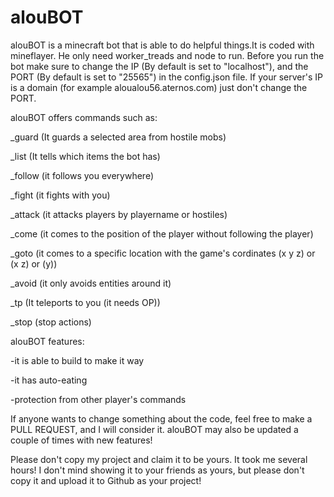 # alouBOT
alouBOT is a minecraft bot that is able to do helpful things.It is coded with mineflayer. He only need worker_treads and node to run.
Before you run the bot make sure to change the IP (By default is set to "localhost"), and the PORT (By default is set to "25565") in the config.json file.
If your server's IP is a domain (for example aloualou56.aternos.com) just don't change the PORT.

alouBOT offers commands such as:

_guard (It guards a selected area from hostile mobs)

_list (It tells which items the bot has)

_follow (it follows you everywhere)

_fight (it fights with you)

_attack (it attacks players by playername or hostiles)

_come (it comes to the position of the player without following the player)

_goto (it comes to a specific location with the game's cordinates (x y z) or (x z) or (y))

_avoid (it only avoids entities around it)

_tp (It teleports to you (it needs OP))

_stop (stop actions)

alouBOT features:

-it is able to build to make it way

-it has auto-eating

-protection from other player's commands 


If anyone wants to change something about the code, feel free to make a PULL REQUEST, and I will consider it.
alouBOT may also be updated a couple of times with new features!

Please don't copy my project and claim it to be yours. It took me several hours! I don't mind showing it to your friends as yours, but please don't copy it and upload it to Github as your project!
